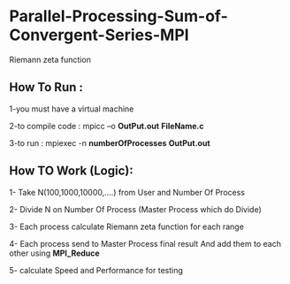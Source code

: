 # Parallel-Processing-Sum-of-Convergent-Series-MPI
Riemann zeta function

## How To Run :
  1-you must have a virtual machine

  2-to compile code : mpicc –o __OutPut.out__ __FileName.c__
  
  3-to run : mpiexec -n __numberOfProcesses__ __OutPut.out__

## How TO Work (Logic):
  
  1- Take N(100,1000,10000,....) from User and Number Of Process 
  
  2- Divide N on Number Of Process (Master Process which do Divide) 
  
  3- Each process calculate Riemann zeta function for each range 
  
  4- Each process send to Master Process final result And add them to each other using __MPI_Reduce__
  
  5- calculate Speed and Performance for  testing 
